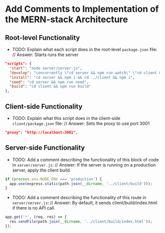 # Add Comments to Implementation of the MERN-stack Architecture

## Root-level Functionality

* TODO: Explain what each script does in the root-level `package.json` file:
// Answer: Starts runs the server


```json
"scripts": {
  "start": "node server/server.js",
  "develop": "concurrently \"cd server && npm run watch\" \"cd client && npm start\"",
  "install": "cd server && npm i && cd ../client && npm i",
  "seed": "cd server && npm run seed",
  "build": "cd client && npm run build"
},
```

## Client-side Functionality

* TODO: Explain what this script does in the client-side `client/package.json` file:
// Answer: Sets the proxy to use port 3001

```json
"proxy": "http://localhost:3001",
```

## Server-side Functionality
* TODO: Add a comment describing the functionality of this block of code in `server/server.js`:
// Answer: If the server is running on a production server, apply the client build.

```js
if (process.env.NODE_ENV === 'production') {
  app.use(express.static(path.join(__dirname, '../client/build')));
}
```

* TODO: Add a comment describing the functionality of this route in `server/server.js`:
// Answer: By default, it sends client/build/index.html if there is no API call.

```js
app.get('*', (req, res) => {
  res.sendFile(path.join(__dirname, '../client/build/index.html'));
});
```
